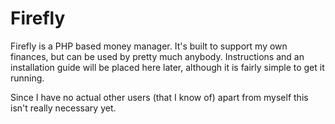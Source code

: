Firefly
=======

Firefly is a PHP based money manager. It's built to support my own finances, but can be used by pretty much anybody. Instructions and an installation guide will be placed here later, although it is fairly simple to get it running.

Since I have no actual other users (that I know of) apart from myself this isn't really necessary yet.